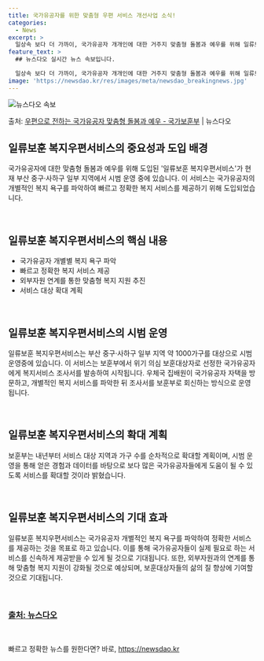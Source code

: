 ```yaml
---
title: 국가유공자를 위한 맞춤형 우편 서비스 개선사업 소식!
categories:
  - News
excerpt: >
  일상속 보다 더 가까이, 국가유공자 개개인에 대한 거주지 맞춤형 돌봄과 예우를 위해 일류보훈 복지우편서비스가…
feature_text: >
  ## 뉴스다오 실시간 뉴스 속보입니다.

  일상속 보다 더 가까이, 국가유공자 개개인에 대한 거주지 맞춤형 돌봄과 예우를 위해 일류보훈 복지우편서비스가…
image: 'https://newsdao.kr/res/images/meta/newsdao_breakingnews.jpg'
---
```


![뉴스다오 속보](https://newsdao.kr/res/images/meta/newsdao_breakingnews.jpg)

<p>출처: <a href="https://newsdao.kr/2764" rel="dofollow">우편으로 전하는 국가유공자 맞춤형 돌봄과 예우 - 국가보훈부</a> | 뉴스다오</p>

<h2>일류보훈 복지우편서비스의 중요성과 도입 배경</h2>
국가유공자에 대한 맞춤형 돌봄과 예우를 위해 도입된 '일류보훈 복지우편서비스'가 현재 부산 중구·사하구 일부 지역에서 시범 운영 중에 있습니다. 이 서비스는 국가유공자의 개별적인 복지 욕구를 파악하여 빠르고 정확한 복지 서비스를 제공하기 위해 도입되었습니다.
<p data-ke-size="size16">&nbsp;</p>

<h2 data-ke-size="size26">일류보훈 복지우편서비스의 핵심 내용</h2>
<ul>
  <li>국가유공자 개별별 복지 욕구 파악</li>
  <li>빠르고 정확한 복지 서비스 제공</li>
  <li>외부자원 연계를 통한 맞춤형 복지 지원 추진</li>
  <li>서비스 대상 확대 계획</li>
</ul>
<p data-ke-size="size16">&nbsp;</p>

<h2 data-ke-size="size26">일류보훈 복지우편서비스의 시범 운영</h2>
일류보훈 복지우편서비스는 부산 중구·사하구 일부 지역 약 1000가구를 대상으로 시범 운영중에 있습니다. 이 서비스는 보훈부에서 위기 의심 보훈대상자로 선정한 국가유공자에게 복지서비스 조사서를 발송하여 시작됩니다. 우체국 집배원이 국가유공자 자택을 방문하고, 개별적인 복지 서비스를 파악한 뒤 조사서를 보훈부로 회신하는 방식으로 운영됩니다.
<p data-ke-size="size16">&nbsp;</p>

<h2 data-ke-size="size26">일류보훈 복지우편서비스의 확대 계획</h2>
보훈부는 내년부터 서비스 대상 지역과 가구 수를 순차적으로 확대할 계획이며, 시범 운영을 통해 얻은 경험과 데이터를 바탕으로 보다 많은 국가유공자들에게 도움이 될 수 있도록 서비스를 확대할 것이라 밝혔습니다.
<p data-ke-size="size16">&nbsp;</p>

<h2 data-ke-size="size26">일류보훈 복지우편서비스의 기대 효과</h2>
일류보훈 복지우편서비스는 국가유공자 개별적인 복지 욕구를 파악하여 정확한 서비스를 제공하는 것을 목표로 하고 있습니다. 이를 통해 국가유공자들이 실제 필요로 하는 서비스를 신속하게 제공받을 수 있게 될 것으로 기대됩니다. 또한, 외부자원과의 연계를 통해 맞춤형 복지 지원이 강화될 것으로 예상되며, 보훈대상자들의 삶의 질 향상에 기여할 것으로 기대됩니다.
<p data-ke-size="size16">&nbsp;</p>
<h3><a href="https://newsdao.kr/2764">출처: 뉴스다오</a></h3>
<p data-ke-size="size16">&nbsp;</p> 

빠르고 정확한 뉴스를 원한다면? 바로, <a href="https://newsdao.kr" rel="dofollow">https://newsdao.kr</a>


    
